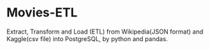 # Movies-ETL
Extract, Transform and Load (ETL) from Wikipedia(JSON format) and Kaggle(csv file) into PostgreSQL, by python and pandas.
